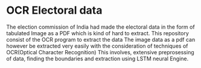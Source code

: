 # OCR Electoral data
The election commission of India had made the electoral data in the form of tabulated Image as a PDF which is kind of hard to extract. This repository consist of the OCR program to extract the data 
The image data as a pdf can however be extracted very easily with the consideration of techniques of OCR(Optical Character Recognition)
This involves, extensive preprosessing of data, finding the boundaries and extraction using LSTM neural Engine. 
